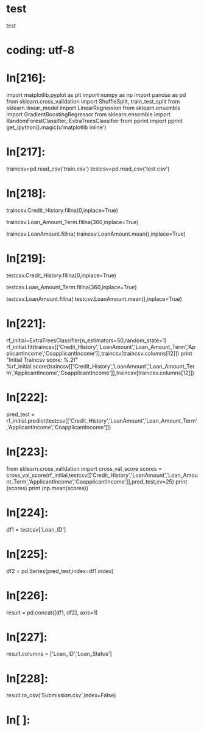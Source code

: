 # test
test

# coding: utf-8

# In[216]:

import matplotlib.pyplot as plt
import numpy as np 
import pandas as pd 
from sklearn.cross_validation import ShuffleSplit, train_test_split
from sklearn.linear_model import LinearRegression
from sklearn.ensemble import GradientBoostingRegressor
from sklearn.ensemble import RandomForestClassifier, ExtraTreesClassifier 
from pprint import pprint 
get_ipython().magic(u'matplotlib inline')


# In[217]:

traincsv=pd.read_csv('train.csv')
testcsv=pd.read_csv('test.csv')


# In[218]:

traincsv.Credit_History.fillna(0,inplace=True)

traincsv.Loan_Amount_Term.fillna(360,inplace=True)

traincsv.LoanAmount.fillna( traincsv.LoanAmount.mean(),inplace=True)


# In[219]:

testcsv.Credit_History.fillna(0,inplace=True)

testcsv.Loan_Amount_Term.fillna(360,inplace=True)

testcsv.LoanAmount.fillna( testcsv.LoanAmount.mean(),inplace=True)


# In[221]:

rf_initial=ExtraTreesClassifier(n_estimators=50,random_state=1)
rf_initial.fit(traincsv[['Credit_History','LoanAmount','Loan_Amount_Term','ApplicantIncome','CoapplicantIncome']],traincsv[traincsv.columns[12]])
print "Initial Traincsv score: %.2f" %rf_initial.score(traincsv[['Credit_History','LoanAmount','Loan_Amount_Term','ApplicantIncome','CoapplicantIncome']],traincsv[traincsv.columns[12]])


# In[222]:

pred_test = rf_initial.predict(testcsv[['Credit_History','LoanAmount','Loan_Amount_Term','ApplicantIncome','CoapplicantIncome']])


# In[223]:

from sklearn.cross_validation import cross_val_score
scores = cross_val_score(rf_initial,testcsv[['Credit_History','LoanAmount','Loan_Amount_Term','ApplicantIncome','CoapplicantIncome']],pred_test,cv=25)
print (scores)
print (np.mean(scores))


# In[224]:

df1 = testcsv['Loan_ID']


# In[225]:

df2 = pd.Series(pred_test,index=df1.index)


# In[226]:

result = pd.concat([df1, df2], axis=1)


# In[227]:

result.columns = ['Loan_ID','Loan_Status']


# In[228]:

result.to_csv('Submission.csv',index=False)


# In[ ]:



